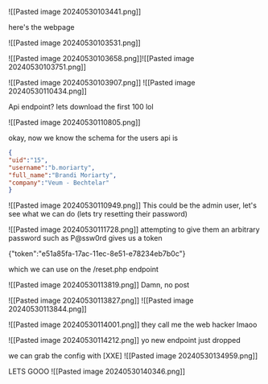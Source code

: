 ![[Pasted image 20240530103441.png]]

here's the webpage

![[Pasted image 20240530103531.png]]

![[Pasted image 20240530103658.png]]![[Pasted image 20240530103751.png]]

![[Pasted image 20240530103907.png]]
![[Pasted image 20240530110434.png]]

Api endpoint? lets download the first 100 lol

![[Pasted image 20240530110805.png]]

okay, now we know the schema for the users api is

```json
{
"uid":"15",
"username":"b.moriarty",
"full_name":"Brandi Moriarty",
"company":"Veum - Bechtelar"
}
```

![[Pasted image 20240530110949.png]]
This could be the admin user, let's see what we can do (lets try resetting their password)

![[Pasted image 20240530111728.png]]
attempting to give them an arbitrary password such as P@ssw0rd gives us a token

{"token":"e51a85fa-17ac-11ec-8e51-e78234eb7b0c"}

which we can use on the /reset.php endpoint

![[Pasted image 20240530113819.png]]
Damn, no post

![[Pasted image 20240530113827.png]]
![[Pasted image 20240530113844.png]]



![[Pasted image 20240530114001.png]]
they call me the web hacker lmaoo

![[Pasted image 20240530114212.png]]
yo new endpoint just dropped

we can grab the config with [XXE] ![[Pasted image 20240530134959.png]]

LETS GOOO
![[Pasted image 20240530140346.png]]